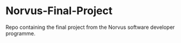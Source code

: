 # Norvus-Final-Project
Repo containing the final project from the Norvus software developer programme.

